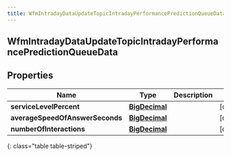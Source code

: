 ```yaml
---
title: WfmIntradayDataUpdateTopicIntradayPerformancePredictionQueueData
---
```


## WfmIntradayDataUpdateTopicIntradayPerformancePredictionQueueData

## Properties

| Name                            | Type                                                 | Description | Notes      |
| ------------------------------- | ---------------------------------------------------- | ----------- | ---------- |
| **serviceLevelPercent**         | <!----><!---->[**BigDecimal**](BigDecimal.md)<!----> |             | [optional] |
| **averageSpeedOfAnswerSeconds** | <!----><!---->[**BigDecimal**](BigDecimal.md)<!----> |             | [optional] |
| **numberOfInteractions**        | <!----><!---->[**BigDecimal**](BigDecimal.md)<!----> |             | [optional] |

{: class="table table-striped"}
